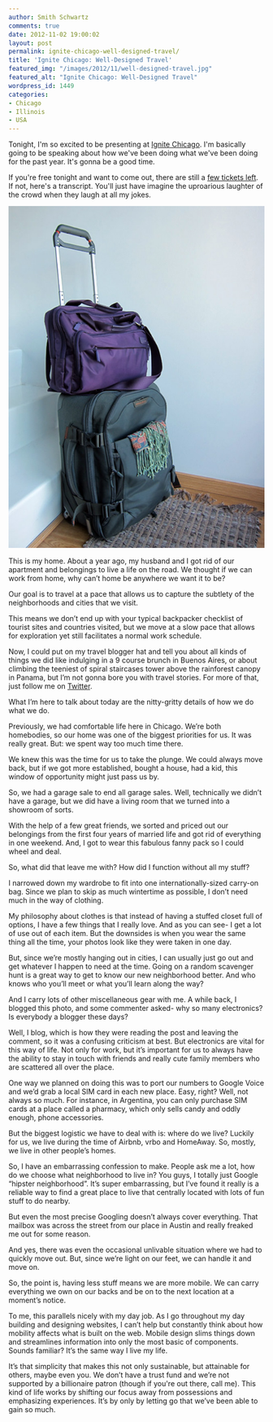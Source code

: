 ```yaml
---
author: Smith Schwartz
comments: true
date: 2012-11-02 19:00:02
layout: post
permalink: ignite-chicago-well-designed-travel/
title: 'Ignite Chicago: Well-Designed Travel'
featured_img: "/images/2012/11/well-designed-travel.jpg"
featured_alt: "Ignite Chicago: Well-Designed Travel"
wordpress_id: 1449
categories:
- Chicago
- Illinois
- USA
---
```


Tonight, I'm so excited to be presenting at [Ignite Chicago](http://www.ignitechi.org/). I'm basically going to be speaking about how we've been doing what we've been doing for the past year. It's gonna be a good time.

If you're free tonight and want to come out, there are still a [few tickets left](http://www.ignitechi.org/#register-anchor). If not, here's a transcript. You'll just have imagine the uproarious laughter of the crowd when they laugh at all my jokes. 

![](/images/2012/11/Suitcases.jpg)

This is my home. About a year ago, my husband and I got rid of our apartment and belongings to live a life on the road. We thought if we can work from home, why can’t home be anywhere we want it to be?

Our goal is to travel at a pace that allows us to capture the subtlety of the neighborhoods and cities that we visit. 

This means we don’t end up with your typical backpacker checklist of tourist sites and countries visited, but we move at a slow pace that allows for exploration yet still facilitates a normal work schedule. 

Now, I could put on my travel blogger hat and tell you about all kinds of things we did like indulging in a 9 course brunch in Buenos Aires, or about climbing the teeniest of spiral staircases tower above the rainforest canopy in Panama, but I’m not gonna bore you with travel stories. For more of that, just follow me on [Twitter](https://twitter.com/smithschwartz).

What I’m here to talk about today are the nitty-gritty details of how we do what we do.

Previously, we had comfortable life here in Chicago. We’re both homebodies, so our home was one of the biggest priorities for us. It was really great. But: we spent way too much time there.

We knew this was the time for us to take the plunge. We could always move back, but if we got more established, bought a house, had a kid, this window of opportunity might just pass us by. 

So, we had a garage sale to end all garage sales. Well, technically we didn’t have a garage, but we did have a living room that we turned into a showroom of sorts. 

With the help of a few great friends, we sorted and priced out our belongings from the first four years of married life and got rid of everything in one weekend. And, I got to wear this fabulous fanny pack so I could wheel and deal.

So, what did that leave me with? How did I function without all my stuff?

I narrowed down my wardrobe to fit into one internationally-sized carry-on bag. Since we plan to skip as much wintertime as possible, I don’t need much in the way of clothing. 

My philosophy about clothes is that instead of having a stuffed closet full of options, I have a few things that I really love. And as you can see- I get a lot of use out of each item. But the downsides is when you wear the same thing all the time, your photos look like they were taken in one day.

But, since we’re mostly hanging out in cities, I can usually just go out and get whatever I happen to need at the time. Going on a random scavenger hunt is a great way to get to know our new neighborhood better. And who knows who you’ll meet or what you’ll learn along the way?

And I carry lots of other miscellaneous gear with me. A while back, I blogged this photo, and some commenter asked- why so many electronics? Is everybody a blogger these days?

Well, I blog, which is how they were reading the post and leaving the comment, so it was a confusing criticism at best. But electronics are vital for this way of life. Not only for work, but it’s important for us to always have the ability to stay in touch with friends and really cute family members who are scattered all over the place. 

One way we planned on doing this was to port our numbers to Google Voice and we’d grab a local SIM card in each new place. Easy, right? Well, not always so much. For instance, in Argentina, you can only purchase SIM cards at a place called a pharmacy, which only sells candy and oddly enough, phone accessories.

But the biggest logistic we have to deal with is: where do we live? Luckily for us, we live during the time of Airbnb, vrbo and HomeAway. So, mostly, we live in other people’s homes.

So, I have an embarrassing confession to make. People ask me a lot, how do we choose what neighborhood to live in? You guys, I totally just Google “hipster neighborhood”. It’s super embarrassing, but I’ve found it really is a reliable way to find a great place to live that centrally located with lots of fun stuff to do nearby.

But even the most precise Googling doesn’t always cover everything. That mailbox was across the street from our place in Austin and really freaked me out for some reason. 

And yes, there was even the occasional unlivable situation where we had to quickly move out. But, since we’re light on our feet, we can handle it and move on. 

So, the point is, having less stuff means we are more mobile. We can carry everything we own on our backs and be on to the next location at a moment’s notice. 

To me, this parallels nicely with my day job. As I go throughout my day building and designing websites, I can’t help but constantly think about how mobility affects what is built on the web. Mobile design slims things down and streamlines information into only the most basic of components. Sounds familiar? It’s the same way I live my life.

It’s that simplicity that makes this not only sustainable, but attainable for others, maybe even you. We don’t have a trust fund and we’re not supported by a billionaire patron (though if you're out there, call me). This kind of life works by shifting our focus away from possessions and emphasizing experiences. It’s by only by letting go that we’ve been able to gain so much.






